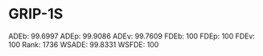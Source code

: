 # GRIP-1S

ADEb: 99.6997
ADEp: 99.9086
ADEv: 99.7609
FDEb: 100
FDEp: 100
FDEv: 100
Rank: 1736
WSADE: 99.8331
WSFDE: 100